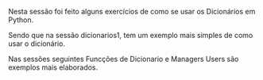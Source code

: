Nesta sessão foi feito alguns exercícios de como se usar os Dicionários em Python.

Sendo que na sessão dicionarios1, tem um exemplo mais simples de como usar o dicionário. 

Nas sessões seguintes Funcções de Dicionario e Managers Users são exemplos mais elaborados. 

